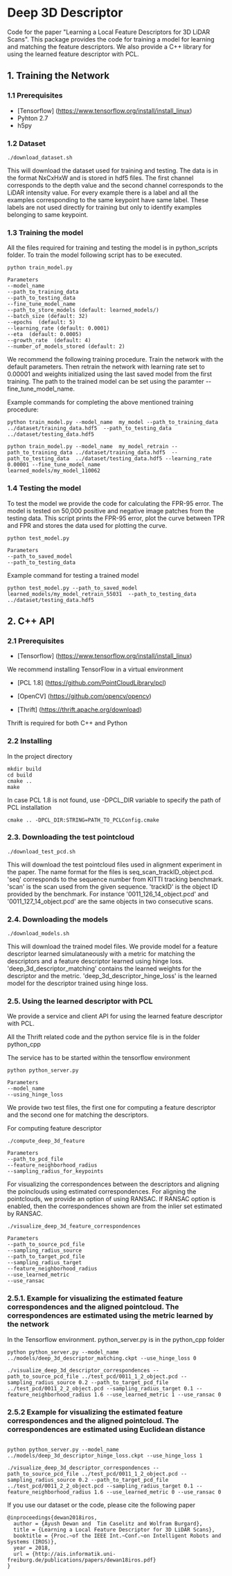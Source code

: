 # Deep 3D Descriptor

Code for the paper "Learning a Local Feature Descriptors for 3D LiDAR Scans".
This package provides the code for training a model for learning and matching
the feature descriptors. We also provide a C++ library for using the learned feature descriptor with PCL. 


## 1. Training the Network 
### 1.1 Prerequisites

* [Tensorflow] (https://www.tensorflow.org/install/install_linux)
*  Pyhton 2.7
*  h5py

### 1.2 Dataset
```
./download_dataset.sh

```
This will download the dataset used for training and testing. The data is in the format
NxCxHxW and is stored in hdf5 files. The first channel corresponds to the depth value and the second
channel corresponds to the LiDAR intensity value. For every example there is a label and all the examples corresponding
to the same keypoint have same label. These labels are not used directly for training but only to identify examples
belonging to same keypoint. 

### 1.3 Training the model
All the files required for training and testing the model is in python_scripts folder. To train the model following
script has to be executed. 

```
python train_model.py 

Parameters
--model_name  
--path_to_training_data  
--path_to_testing_data 
--fine_tune_model_name 
--path_to_store_models (default: learned_models/)  
--batch_size (default: 32)
--epochs  (default: 5)
--learning_rate (default: 0.0001)
--eta  (default: 0.0005)
--growth_rate  (default: 4)
--number_of_models_stored (default: 2)

```

We recommend the following training procedure. Train the network with the default parameters.
Then retrain the network with learning rate set to 0.00001 and weights initialized using the 
last saved model from the first training. The path to the trained model can be set using the paramter 
--fine_tune_model_name. 

Example commands for completing the above mentioned training procedure:

```
python train_model.py --model_name  my_model --path_to_training_data ../dataset/training_data.hdf5  --path_to_testing_data  ../dataset/testing_data.hdf5

python train_model.py --model_name  my_model_retrain --path_to_training_data ../dataset/training_data.hdf5  --path_to_testing_data  ../dataset/testing_data.hdf5 --learning_rate 0.00001 --fine_tune_model_name
learned_models/my_model_110062

```


### 1.4 Testing the model
To test the model we provide the code for calculating the FPR-95 error. The model is tested
on 50,000 positive and negative image patches from the testing data. This script prints the FPR-95 error, plot the curve
between TPR and FPR and stores the data used for plotting the curve.

```
python test_model.py 

Parameters
--path_to_saved_model
--path_to_testing_data 

```

Example command for testing a trained model
```
python test_model.py --path_to_saved_model learned_models/my_model_retrain_55031  --path_to_testing_data ../dataset/testing_data.hdf5

```



## 2. C++ API

### 2.1 Prerequisites

* [Tensorflow] (https://www.tensorflow.org/install/install_linux) 

We recommend installing TensorFlow in a virtual environment

* [PCL 1.8] (https://github.com/PointCloudLibrary/pcl)

* [OpenCV] (https://github.com/opencv/opencv)
* [Thrift] (https://thrift.apache.org/download) 


Thrift is required for both C++ and Python

### 2.2 Installing

In the project directory

```
mkdir build
cd build
cmake .. 
make

```
In case PCL 1.8 is not found, use -DPCL_DIR variable to specify the path of PCL installation
```
cmake .. -DPCL_DIR:STRING=PATH_TO_PCLConfig.cmake
```

### 2.3. Downloading the test pointcloud

```
./download_test_pcd.sh
```
This will download the test pointcloud files used in alignment experiment in the paper.
The name format for the files is seq_scan_trackID_object.pcd. 
 'seq' corresponds to the sequence number from KITTI tracking benchmark. 'scan' is the scan used from the given
sequence. 'trackID' is the object ID provided by the benchmark. For instance '0011_126_14_object.pcd' and 
'0011_127_14_object.pcd' are the same objects in two consecutive scans.
### 2.4. Downloading the models

```
./download_models.sh
```
This will download the trained model files. We provide model for a feature descriptor learned simulataneously with
a metric for matching the descriptors and a feature descriptor learned using hinge loss.
'deep_3d_descriptor_matching' contains the learned weights for the descriptor and the metric. 'deep_3d_descriptor_hinge_loss'
 is the learned model for the descriptor trained using hinge loss.



### 2.5. Using the learned descriptor with PCL

We provide a service and client API for using the learned feature descriptor with PCL.

All the Thrift related code and the python service file is in the folder python_cpp

The service has to be started within the tensorflow environment
```
python python_server.py 

Parameters
--model_name 
--using_hinge_loss

```
We provide two test files, the first one for computing a feature descriptor and 
the second one for matching the descriptors.

For computing feature descriptor 
```
./compute_deep_3d_feature 

Parameters
--path_to_pcd_file  
--feature_neighborhood_radius 
--sampling_radius_for_keypoints

```

For visualizing the correspondences between the descriptors and aligning the poinclouds using estimated correspondences.
For aligning the pointclouds, we provide an option of using RANSAC. If RANSAC option is enabled, then the correspondences shown
are from the inlier set estimated by RANSAC. 
```
./visualize_deep_3d_feature_correspondences 

Parameters
--path_to_source_pcd_file 
--sampling_radius_source 
--path_to_target_pcd_file 
--sampling_radius_target 
--feature_neighborhood_radius 
--use_learned_metric 
--use_ransac

```
### 2.5.1. Example for visualizing the estimated feature correspondences and the aligned pointcloud. The correspondences are estimated using the metric learned by the network

In the Tensorflow environment. python_server.py is in the python_cpp folder

```
python python_server.py --model_name ../models/deep_3d_descriptor_matching.ckpt --use_hinge_loss 0

```

```
./visualize_deep_3d_descriptor_correspondences --path_to_source_pcd_file ../test_pcd/0011_1_2_object.pcd --sampling_radius_source 0.2 --path_to_target_pcd_file ../test_pcd/0011_2_2_object.pcd --sampling_radius_target 0.1 --feature_neighborhood_radius 1.6 --use_learned_metric 1 --use_ransac 0

```

### 2.5.2 Example for visualizing the estimated feature correspondences and the aligned pointcloud. The correspondences are estimated using Euclidean distance
 
```

python python_server.py --model_name ../models/deep_3d_descriptor_hinge_loss.ckpt --use_hinge_loss 1

```

```
./visualize_deep_3d_descriptor_correspondences --path_to_source_pcd_file ../test_pcd/0011_1_2_object.pcd --sampling_radius_source 0.2 --path_to_target_pcd_file ../test_pcd/0011_2_2_object.pcd --sampling_radius_target 0.1 --feature_neighborhood_radius 1.6 --use_learned_metric 0 --use_ransac 0

```

If you use our dataset or the code, please cite the following paper
```
@inproceedings{dewan2018iros,
  author = {Ayush Dewan and  Tim Caselitz and Wolfram Burgard},
  title = {Learning a Local Feature Descriptor for 3D LiDAR Scans},
  booktitle = {Proc.~of the IEEE Int.~Conf.~on Intelligent Robots and Systems (IROS)},
  year = 2018,
  url = {http://ais.informatik.uni-freiburg.de/publications/papers/dewan18iros.pdf}
}
```


